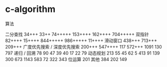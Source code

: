# c-algorithm
算法

二分查找
34+++
33++
74+++++
153++++
162++++
704+++++
双指针
82++++
15++++
844+++++
986+++++
11++++
滑动窗口
438+++
713+++
209+++
广度优先搜索 / 深度优先搜索
200+++
547++++
117
572+++
1091
130
797
递归 / 回溯
78
90
47
39
40
17
22
79
动态规划
213
55
45
62
5
413
91
139
300
673
1143
583
72
322
343
位运算
201
其他
384
202
149




